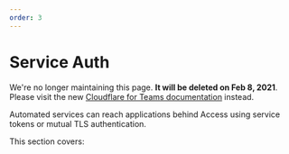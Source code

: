 ```yaml
---
order: 3
---
```


# Service Auth

<Aside type='warning' header='⚠️ THIS PAGE IS OUTDATED'>

We're no longer maintaining this page. **It will be deleted on Feb 8, 2021**. Please visit the new [Cloudflare for Teams documentation](https://secret.wiki/cloudflare-one/teams-docs-changes) instead.

</Aside>

Automated services can reach applications behind Access using service tokens or mutual TLS authentication.

This section covers:

<DirectoryListing path="/access-service-auth"/>
